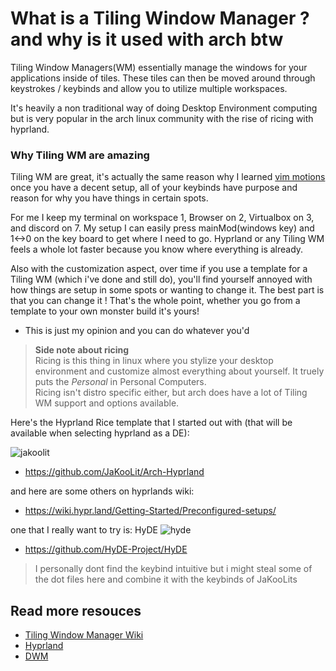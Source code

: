 # What is a Tiling Window Manager ? and why is it used with arch btw
Tiling Window Managers(WM) essentially manage the windows for your applications inside of tiles. These tiles can then be moved around through keystrokes / keybinds and allow you to utilize multiple workspaces.

It's heavily a non traditional way of doing Desktop Environment computing but is very popular in the arch linux community with the rise of ricing with hyprland.

### Why Tiling WM are amazing

Tiling WM are great, it's actually the same reason why I learned [vim motions](https://www.barbarianmeetscoding.com/boost-your-coding-fu-with-vscode-and-vim/moving-blazingly-fast-with-the-core-vim-motions/) once you have a decent setup, all of your keybinds have purpose and reason for why you have things in certain spots.

For me I keep my terminal on workspace 1, Browser on 2, Virtualbox on 3, and discord on 7. My setup I can easily press mainMod(windows key) and 1<->0 on the key board to get where I need to go. Hyprland or any Tiling WM feels a whole lot faster because you know where everything is already.

Also with the customization aspect, over time if you use a template for a Tiling WM (which i've done and still do), you'll find yourself annoyed with how things are setup in some spots or wanting to change it. The best part is that you can change it ! That's the whole point, whether you go from a template to your own monster build it's yours!

* This is just my opinion and you can do whatever you'd 

> **Side note about ricing**  
> Ricing is this thing in linux where you stylize your desktop environment and customize almost everything about yourself. 
> It truely puts the *Personal* in Personal Computers.  
> Ricing isn't distro specific either, but arch does have a lot of Tiling WM support and options available.

Here's the Hyprland Rice template that I started out with (that will be available when selecting hyprland as a DE):

<img src="https://i.ibb.co/7tMsnTv/default-waybar.png" alt="jakoolit">

* https://github.com/JaKooLit/Arch-Hyprland

and here are some others on hyprlands wiki:
* https://wiki.hypr.land/Getting-Started/Preconfigured-setups/

one that I really want to try is: HyDE
<img src="https://i.ibb.co/W3SYJCc/showcase-2-2412602747.png" alt="hyde">

* https://github.com/HyDE-Project/HyDE
> I personally dont find the keybind intuitive but i might steal some of the dot files here and combine it with the keybinds of JaKooLits

## Read more resouces

* [Tiling Window Manager Wiki](https://en.wikipedia.org/wiki/Tiling_window_manager)
* [Hyprland](https://hypr.land/)
* [DWM](https://dwm.suckless.org/)